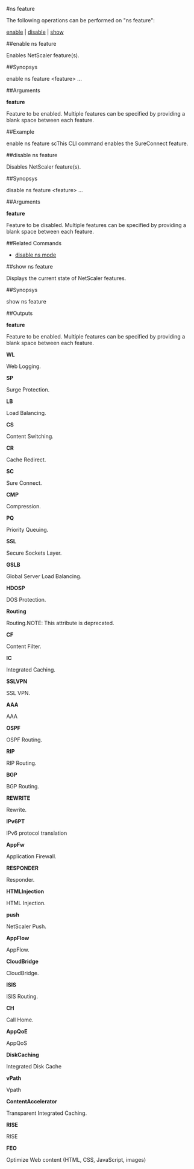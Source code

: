 #ns feature

The following operations can be performed on "ns feature":


[enable](#enable-ns-feature) | [disable](#disable-ns-feature) | [show](#show-ns-feature)

##enable ns feature

Enables NetScaler feature(s).


##Synopsys

enable ns feature &lt;feature> ...


##Arguments

<b>feature</b>
Feature to be enabled. Multiple features can be specified by providing a blank space between each feature.



##Example

enable ns feature scThis CLI command enables the SureConnect feature.

##disable ns feature

Disables NetScaler feature(s).


##Synopsys

disable ns feature &lt;feature> ...


##Arguments

<b>feature</b>
Feature to be disabled. Multiple features can be specified by providing a blank space between each feature.



##Related Commands

<ul><li><a href="../../../ns/ns">disable ns mode</a></li></ul>



##show ns feature

Displays the current state of NetScaler features.


##Synopsys

show ns feature


##Outputs

<b>feature</b>
Feature to be enabled. Multiple features can be specified by providing a blank space between each feature.

<b>WL</b>
Web Logging.

<b>SP</b>
Surge Protection.

<b>LB</b>
Load Balancing.

<b>CS</b>
Content Switching.

<b>CR</b>
Cache Redirect.

<b>SC</b>
Sure Connect.

<b>CMP</b>
Compression.

<b>PQ</b>
Priority Queuing.

<b>SSL</b>
Secure Sockets Layer.

<b>GSLB</b>
Global Server Load Balancing.

<b>HDOSP</b>
DOS Protection.

<b>Routing</b>
Routing.NOTE: This attribute is deprecated.

<b>CF</b>
Content Filter.

<b>IC</b>
Integrated Caching.

<b>SSLVPN</b>
SSL VPN.

<b>AAA</b>
AAA

<b>OSPF</b>
OSPF Routing.

<b>RIP</b>
RIP Routing.

<b>BGP</b>
BGP Routing.

<b>REWRITE</b>
Rewrite.

<b>IPv6PT</b>
IPv6 protocol translation

<b>AppFw</b>
Application Firewall.

<b>RESPONDER</b>
Responder.

<b>HTMLInjection</b>
HTML Injection.

<b>push</b>
NetScaler Push.

<b>AppFlow</b>
AppFlow.

<b>CloudBridge</b>
CloudBridge.

<b>ISIS</b>
ISIS Routing.

<b>CH</b>
Call Home.

<b>AppQoE</b>
AppQoS

<b>DiskCaching</b>
Integrated Disk Cache

<b>vPath</b>
Vpath

<b>ContentAccelerator</b>
Transparent Integrated Caching.

<b>RISE</b>
RISE

<b>FEO</b>
Optimize Web content (HTML, CSS, JavaScript, images)



